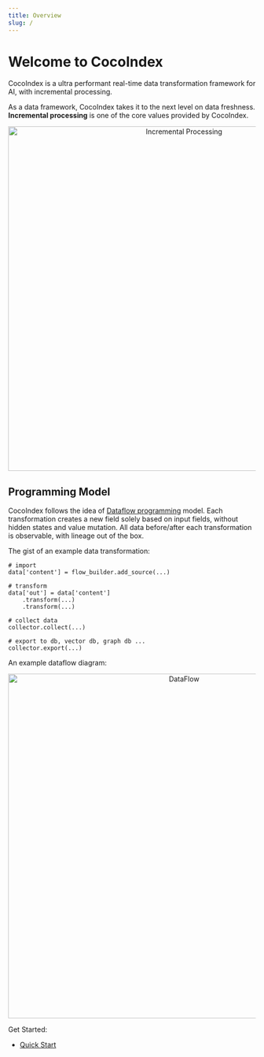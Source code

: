 ```yaml
---
title: Overview
slug: /
---
```


# Welcome to CocoIndex

CocoIndex is a ultra performant real-time data transformation framework for AI, with incremental processing. 

As a data framework, CocoIndex takes it to the next level on data freshness. **Incremental processing** is one of the core values provided by CocoIndex.

<p align="center">
    <img src="https://github.com/user-attachments/assets/f4eb29b3-84ee-4fa0-a1e2-80eedeeabde6" alt="Incremental Processing" width="700">
</p>


## Programming Model
CocoIndex follows the idea of [Dataflow programming](https://en.wikipedia.org/wiki/Dataflow_programming) model. Each transformation creates a new field solely based on input fields, without hidden states and value mutation. All data before/after each transformation is observable, with lineage out of the box.

The gist of an example data transformation:
```
# import
data['content'] = flow_builder.add_source(...) 

# transform
data['out'] = data['content'] 
    .transform(...)
    .transform(...)

# collect data
collector.collect(...)

# export to db, vector db, graph db ...
collector.export(...)
```


An example dataflow diagram:
<p align="center">
<img width="700" alt="DataFlow" src="https://github.com/user-attachments/assets/22069379-99b1-478b-a131-15e2a9539d35" />
</p>


Get Started:
- [Quick Start](https://cocoindex.io/docs/getting_started/quickstart)

